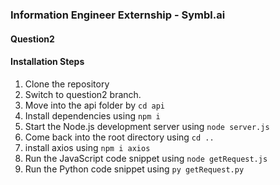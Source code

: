 ### Information Engineer Externship - Symbl.ai

#### Question2

#### Installation Steps
1. Clone the repository
2. Switch to question2 branch.
3. Move into the api folder by `cd api`
4. Install dependencies using `npm i` 
5. Start the Node.js development server using `node server.js`
6. Come back into the root directory using `cd ..`
7. install axios using `npm i axios`
8. Run the JavaScript code snippet using `node getRequest.js`
9. Run the Python code snippet using `py getRequest.py`
